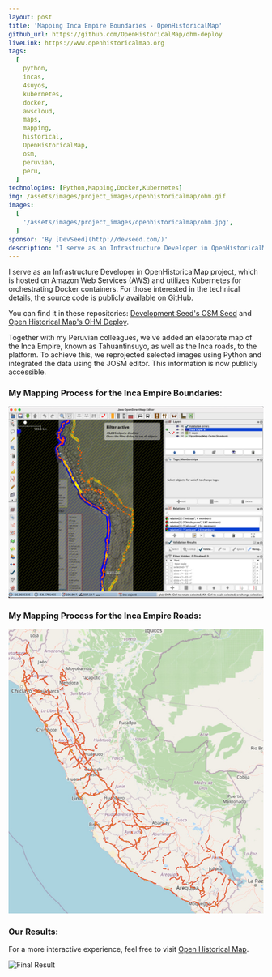 ```yaml
---
layout: post
title: 'Mapping Inca Empire Boundaries - OpenHistoricalMap'
github_url: https://github.com/OpenHistoricalMap/ohm-deploy
liveLink: https://www.openhistoricalmap.org
tags:
  [
    python,
    incas,
    4suyos,
    kubernetes,
    docker,
    awscloud,
    maps,
    mapping,
    historical,
    OpenHistoricalMap,
    osm,
    peruvian,
    peru,
  ]
technologies: [Python,Mapping,Docker,Kubernetes]
img: /assets/images/project_images/openhistoricalmap/ohm.gif
images:
  [
    '/assets/images/project_images/openhistoricalmap/ohm.jpg',
  ]
sponsor: 'By [DevSeed](http://devseed.com/)'
description: "I serve as an Infrastructure Developer in OpenHistoricalMap project, which is hosted on Amazon Web Services (AWS) and utilizes Kubernetes for orchestrating Docker containers. For those interested in the technical details, the source code is publicly available on GitHub."
---
```


I serve as an Infrastructure Developer in OpenHistoricalMap project, which is hosted on Amazon Web Services (AWS) and utilizes Kubernetes for orchestrating Docker containers. For those interested in the technical details, the source code is publicly available on GitHub. 

You can find it in these repositories: [Development Seed's OSM Seed](https://github.com/developmentseed/osm-seed) and [Open Historical Map's OHM Deploy](https://github.com/OpenHistoricalMap/ohm-deploy).

Together with my Peruvian colleagues, we've added an elaborate map of the Inca Empire, known as Tahuantinsuyo, as well as the Inca roads, to the platform. To achieve this, we reprojected selected images using Python and integrated the data using the JOSM editor. This information is now publicly accessible.

### My Mapping Process for the Inca Empire Boundaries:

![Inca Empire Mapping](/assets/images/project_images/openhistoricalmap/josm.jpg)

### My Mapping Process for the Inca Empire Roads:

![Inca Roads](/assets/images/project_images/openhistoricalmap/caminos_inca.jpg)

### Our Results:

For a more interactive experience, feel free to visit [Open Historical Map](https://openhistoricalmap.org/#map=5/-16.259/-70.273&layers=O&date=1522&daterange=1400,1543).

![Final Result](https://media-exp3.licdn.com/dms/image/C4E22AQHFQKYyeSngCw/feedshare-shrink_1280/0/1623204356729?e=1629331200&v=beta&t=nOb5sHlnEUnflN6NHaXRnYw4wwEE6yTzK-_wS5nC6pA)
